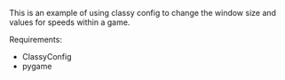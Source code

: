 This is an example of using classy config to change the window size and values for speeds within a game.

Requirements:
* ClassyConfig
* pygame
